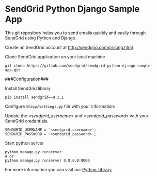 SendGrid Python Django Sample App
=================================

This git repository helps you to send emails quickly and easily through SendGrid using Python and Django.

Create an SendGrid account at http://sendgrid.com/pricing.html

Clone SendGrid application on your local machine

    git clone https://github.com/sendgrid/sendgrid-python-django-sample-app.git


###Configuration###

Install SendGrid library

    pip install sendgrid==0.3.1

Configure `SGapp/settings.py` file with your information:

Update the *&lt;sendgrid_username&gt;* and *&lt;sendgrid_password&gt;* with your SendGrid credentials.

    SENDGRID_USERNAME = '<sendgrid_username>';
    SENDGRID_PASSWORD = '<sendgrid_password>';

Start python server

    python manage.py runserver
    # or
    python manage.py runserver 0.0.0.0:8000
    
For more information you can visit our [Python Library](https://github.com/sendgrid/sendgrid-python)